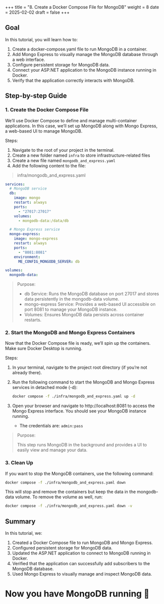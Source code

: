 +++
title = "8. Create a Docker Compose File for MongoDB"
weight = 8
date = 2025-02-02
draft = false
+++

## Goal

In this tutorial, you will learn how to:

1.	Create a docker-compose.yaml file to run MongoDB in a container.
2.	Add Mongo Express to visually manage the MongoDB database through a web interface.
3.	Configure persistent storage for MongoDB data.
4.	Connect your ASP.NET application to the MongoDB instance running in Docker.
5.	Verify that the application correctly interacts with MongoDB.

## Step-by-step Guide

### 1. Create the Docker Compose File

We’ll use Docker Compose to define and manage multi-container applications. In this case, we’ll set up MongoDB along with Mongo Express, a web-based UI to manage MongoDB.

Steps:

1.	Navigate to the root of your project in the terminal.
2.	Create a new folder named `infra` to store infrastructure-related files
3.	Create a new file named `mongodb_and_express.yaml`
4.	Add the following content to the file:

> infra/mongodb_and_express.yaml

```yaml
services:
  # MongoDB service
  db:
    image: mongo
    restart: always
    ports:
      - "27017:27017"
    volumes:
      - mongodb-data:/data/db

  # Mongo Express service
  mongo-express:
    image: mongo-express
    restart: always
    ports:
      - "8081:8081"
    environment:
      ME_CONFIG_MONGODB_SERVER: db

volumes:
  mongodb-data: 
```

> Purpose:
> 
> - db Service: Runs the MongoDB database on port 27017 and stores data persistently in the mongodb-data volume.
> - mongo-express Service: Provides a web-based UI accessible on port 8081 to manage your MongoDB instance.
> - Volumes: Ensures MongoDB data persists across container restarts.

### 2. Start the MongoDB and Mongo Express Containers

Now that the Docker Compose file is ready, we’ll spin up the containers. Make sure Docker Desktop is running.

Steps:

1.	In your terminal, navigate to the project root directory (if you’re not already there).
2.	Run the following command to start the MongoDB and Mongo Express services in detached mode (-d):

	```bash
	docker compose -f ./infra/mongodb_and_express.yaml up -d  
	```
4.	Open your browser and navigate to http://localhost:8081 to access the Mongo Express interface. You should see your MongoDB instance running.

	- The credentials are: `admin:pass`

> 
> Purpose:
> 
> This step runs MongoDB in the background and provides a UI to easily view and manage your data.

### 3. Clean Up

If you want to stop the MongoDB containers, use the following command:

```bash
docker compose -f ./infra/mongodb_and_express.yaml down  
```

This will stop and remove the containers but keep the data in the mongodb-data volume. To remove the volume as well, run:

```bash
docker compose -f ./infra/mongodb_and_express.yaml down -v  
``` 

## Summary

In this tutorial, we:

1.	Created a Docker Compose file to run MongoDB and Mongo Express.
2.	Configured persistent storage for MongoDB data.
3.	Updated the ASP.NET application to connect to MongoDB running in Docker.
4.	Verified that the application can successfully add subscribers to the MongoDB database.
5.	Used Mongo Express to visually manage and inspect MongoDB data.

# Now you have MongoDB running 🚀